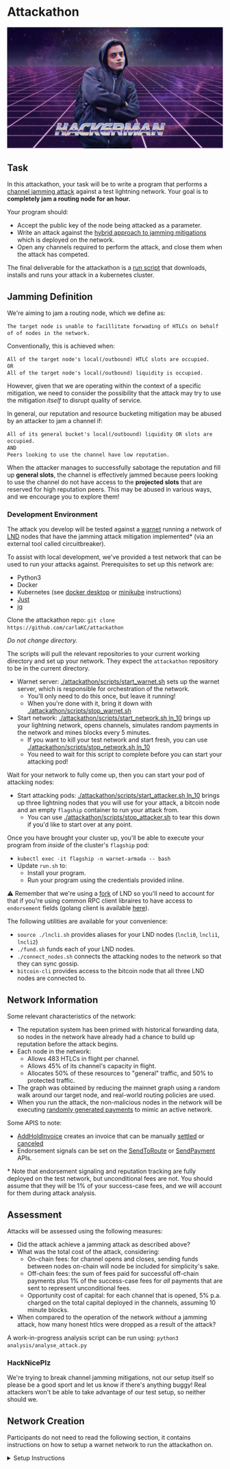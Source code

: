 # Attackathon

![image info](hackerman.jpg)

## Task 

In this attackathon, your task will be to write a program that performs
a [channel jamming attack](https://bitcoinops.org/en/topics/channel-jamming-attacks/) 
against a test lightning network. Your goal is to **completely jam a 
routing node for an hour.**

Your program should: 
- Accept the public key of the node being attacked as a parameter. 
- Write an attack against the [hybrid approach to jamming mitigations](https://research.chaincode.com/2022/11/15/unjamming-lightning/)
  which is deployed on the network.
- Open any channels required to perform the attack, and close them 
  when the attack has competed.

The final deliverable for the attackathon is a [run script](./setup/run.sh) 
that downloads, installs and runs your attack in a kubernetes cluster.

## Jamming Definition

We're aiming to jam a routing node, which we define as: 
```
The target node is unable to facillitate forwading of HTLCs on behalf 
of of nodes in the network.
```

Conventionally, this is achieved when:
```
All of the target node's local(/outbound) HTLC slots are occupied.
OR 
All of the target node's local(/outbound) liquidity is occupied.
```

However, given that we are operating within the context of a specific 
mitigation, we need to consider the possibility that the attack may 
try to use the mitigation _itself_ to disrupt quality of service.

In general, our reputation and resource bucketing mitigation may be 
abused by an attacker to jam a channel if: 
```
All of its general bucket's local(/outbound) liquidity OR slots are occupied.
AND
Peers looking to use the channel have low reputation.
```

When the attacker manages to successfully sabotage the reputation and 
fill up **general slots**, the channel is effectively jammed because 
peers looking to use the channel do not have access to the 
**projected slots** that are reserved for high reputation peers. This 
may be abused in various ways, and we encourage you to explore them!

### Development Environment

The attack you develop will be tested against a [warnet](https://warnet.dev/)
running a network of [LND](https://github.com/carlaKC/lnd/tree/attackathon) 
nodes that have the jamming attack mitigation implemented* (via an 
external tool called circuitbreaker).

To assist with local development, we've provided a test network that 
can be used to run your attacks against. Prerequisites to set up this 
network are: 
* Python3
* Docker
* Kubernetes (see [docker desktop](https://docs.docker.com/desktop/kubernetes/) or [minikube](https://minikube.sigs.k8s.io/docs/start/) instructions)
* [Just](https://github.com/casey/just)
* [jq](https://jqlang.github.io/jq)

Clone the attackathon repo:
`git clone https://github.com/carlaKC/attackathon`

*Do not change directory.*

The scripts will pull the relevant repositories to your current working
directory and set up your network. They expect the `attackathon` 
repository to be in the current directory.
* Warnet server: [./attackathon/scripts/start_warnet.sh](./scripts/start_warnet.sh) 
  sets up the warnet server, which is responsible for orchestration of 
  the network. 
  * You'll only need to do this once, but leave it running!
  * When you're done with it, bring it down with 
    [./attackathon/scripts/stop_warnet.sh](./scripts/stop_warnet.sh)
* Start network: [./attackathon/scripts/start_network.sh ln_10](/.scripts/start_network.sh)
  brings up your lightning network, opens channels, simulates 
  random payments in the network and mines blocks every 5 minutes.
  * If you want to kill your test network and start fresh, you can 
    use [./attackathon/scripts/stop_network.sh ln_10](./scripts/stop_network.sh)
  * You need to wait for this script to complete before you can start 
    your attacking pod!

Wait for your network to fully come up, then you can start your pod 
of attacking nodes:
* Start attacking pods: [./attackathon/scripts/start_attacker.sh ln_10](./scripts/start_attacker.sh)
  brings up three lightning nodes that you will use for your attack, 
  a bitcoin node and an empty `flagship` container to run your attack 
  from.
  * You can use [./attackathon/scripts/stop_attacker.sh](./scripts/stop_attacker.sh) 
    to tear this down if you'd like to start over at any point.

Once you have brought your cluster up, you'll be able to execute your 
program from *inside* of the cluster's `flagship` pod:
* `kubectl exec -it flagship -n warnet-armada -- bash`
* Update `run.sh` to:
  * Install your program.
  * Run your program using the credentials provided inline.

⚠️ Remember that we're using a [fork](https://github.com/carlaKC/lnd/tree/attackathon)
of LND so you'll need to account for that if you're using common RPC 
client libraires to have access to `endorsement` fields (golang client 
is available [here](https://github.com/carlaKC/lndclient/tree/attackathon)).

The following utilities are available for your convenience:
* `source ./lncli.sh` provides aliases for your LND nodes (`lncli0`, 
  `lncli1`, `lncli2`)
* `./fund.sh` funds each of your LND nodes.
* `./connect_nodes.sh` connects the attacking nodes to the network 
   so that they can sync gossip.
* `bitcoin-cli` provides access to the bitcoin node that all three 
  LND nodes are connected to.

## Network Information

Some relevant characteristics of the network: 
- The reputation system has been primed with historical forwarding 
  data, so nodes in the network have already had a chance to build 
  up reputation before the attack begins.
- Each node in the network: 
  - Allows 483 HTLCs in flight per channel.
  - Allows 45% of its channel's capacity in flight.
  - Allocates 50% of these resources to "general" traffic, and 50% to 
    protected traffic.
- The graph was obtained by reducing the mainnet graph using a 
  random walk around our target node, and real-world routing policies 
  are used.
- When you run the attack, the non-malicious nodes in the network will 
  be executing [randomly generated payments](https://simln.dev) to 
  mimic an active network.

Some APIS to note:
- [AddHoldInvoice](https://lightning.engineering/api-docs/api/lnd/invoices/add-hold-invoice)
  creates an invoice that can be manually [settled](https://lightning.engineering/api-docs/api/lnd/invoices/settle-invoice) 
  or [canceled](https://lightning.engineering/api-docs/api/lnd/invoices/cancel-invoice)
- Endorsement signals can be set on the [SendToRoute](https://lightning.engineering/api-docs/api/lnd/router/send-to-route-v2)
  or [SendPayment](https://lightning.engineering/api-docs/api/lnd/router/send-payment-v2)
  APIs.

\* Note that endorsement signaling and reputation tracking are fully 
deployed on the test network, but unconditional fees are not. You should
assume that they will be 1% of your success-case fees, and we will 
account for them during attack analysis.

## Assessment

Attacks will be assessed using the following measures:
- Did the attack achieve a jamming attack as described above?
- What was the total cost of the attack, considering:
  - On-chain fees: for channel opens and closes, sending funds between 
    nodes on-chain will node be included for simplicity's sake.
  - Off-chain fees: the sum of fees paid for successful off-chain 
    payments plus 1% of the success-case fees for *all* payments that 
    are sent to represent unconditional fees.
  - Opportunity cost of capital: for each channel that is opened, 5% 
    p.a. charged on the total capital deployed in the channels, 
    assuming 10 minute blocks.
- When compared to the operation of the network _without_ a jamming 
  attack, how many honest htlcs were dropped as a result of the attack?

A work-in-progress analysis script can be run using:
`python3 analysis/analyse_attack.py`

### HackNicePlz

We're trying to break channel jamming mitigations, not our setup itself
so please be a good sport and let us know if there's anything buggy! 
Real attackers won't be able to take advantage of our test setup, so 
neither should we.


## Network Creation

Participants do not need to read the following section, it contains 
instructions on how to setup a warnet network to run the attackathon 
on.

<details>
 <summary>Setup Instructions</summary>

To get started, you will need to clone the following repos *in the same
working directory*:
1. [This repo](https://github.com/carlaKC/attackathon)
2. [Warnet](https://github.com/bitcoin-dev-project/warnet)
3. [SimLN](https://github.com/bitcoin-dev-project/sim-ln)
3. [Circuitbreaker](https://github.com/lightningequipment/circuitbreaker)

You will need to provide: 
1. A `json` file with the same format as LND's `describegraph` output 
  which describes the graph that you'd like to simulate.
2. The duration of time, expressed in seconds, that you'd like the 
  setup script to generate fake historical forwards for all the nodes 
  in the network for.
3. Manually add the alias of the node that you're attacking to 
  `attackathon/data/{network name}/target.txt` once this script has 
  run.

The setup script provided will generate all required files and docker 
images for you:
`./attackathon/setup/create_network.sh {path to json file} {duration in seconds}`

Note that you *must* run this from your directory containing `warnet`, 
`simln` and `circuitbreaker` because it moves between directories to 
achieve various tasks! The name that you give the `json` file is 
considered to be your `network_name`. 

Once the script has completed, check in any files that it generated and 
provide your students with the following: 
1. The `network_name` for your attackathon.
2. The attackathon repo (/branch) with all files checked in.

The script currently hardcodes the docker hub account for images to 
`carlakirkcohen` and tries to push to it, so you'll need to search and 
replace if you want to test the full flow.

</details>
